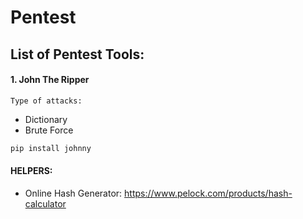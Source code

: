 
# Pentest

## List of Pentest Tools:

#### 1. John The Ripper
    Type of attacks:
- Dictionary
- Brute Force

```sh
pip install johnny
```

#### HELPERS:
- Online Hash Generator: https://www.pelock.com/products/hash-calculator